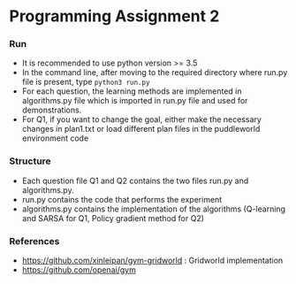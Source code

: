 # Programming Assignment 2

### Run
* It is recommended to use python version >= 3.5
* In the command line, after moving to the required directory where run.py file is present, type `python3 run.py`
* For each question, the learning methods are implemented in algorithms.py file which is imported in run.py file and used for demonstrations.
* For Q1, if you want to change the goal, either make the necessary changes in plan1.txt or load different plan files in the puddleworld environment code

### Structure
* Each question file Q1 and Q2 contains the two files run.py and algorithms.py.
* run.py contains the code that performs the experiment
* algorithms.py contains the implementation of the algorithms (Q-learning and SARSA for Q1, Policy gradient method for Q2)

### References
* https://github.com/xinleipan/gym-gridworld : Gridworld implementation
* https://github.com/openai/gym

